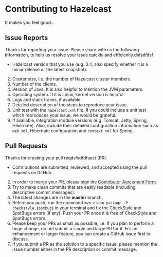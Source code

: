 # Contributing to Hazelcast

It makes you feel good...

## Issue Reports
Thanks for reporting your issue.  Please share with us the following information, to help us resolve your issue quickly and efficiently.dsfsdfdsf
*	Hazelcast version that you use (e.g. 3.4, also specify whether it is a minor release or the latest snapshot).
2.	Cluster size, i.e. the number of Hazelcast cluster members.
3.	Number of the clients.
4.	Version of Java. It is also helpful to mention the JVM parameters.
5.	Operating system. If it is Linux, kernel version is helpful.
6.	Logs and stack traces, if available.
7.	Detailed description of the steps to reproduce your issue.
8.	Unit test with the `hazelcast.xml` file. If you could include a unit test which reproduces your issue, we would be grateful.
9.	If available, integration module versions (e.g. Tomcat, Jetty, Spring, Hibernate). Also, include their  detailed configuration information such as `web.xml`, Hibernate configuration and `context.xml` for Spring.

## Pull Requests
Thanks for creating your pull reqdsfsdfdfuest (PR).
*	Contributions are submitted, reviewed, and accepted using the pull requests on GitHub.
2.	In order to merge your PR, please sign the [Contributor Agreement Form].
3.	Try to make clean commits that are easily readable (including descriptive commit messages).
4.	The latest changes are in the **master** branch.
5.	Before you push, run the command `mvn clean package -P checkstyle,spotbugs` in your terminal and fix the CheckStyle and SpotBugs errors (if any). Push your PR once it is free of CheckStyle and SpotBugs errors.
6.	Please keep your PRs as small as possible, i.e. if you plan to perform a huge change, do not submit a single and large PR for it. For an enhancement or larger feature, you can create a GitHub issue first to discuss.
7.	If you submit a PR as the solution to a specific issue, please mention the issue number either in the PR description or commit message.


[Contributor Agreement Form]:https://hazelcast.atlassian.net/wiki/display/COM/Hazelcast+Contributor+Agreement
